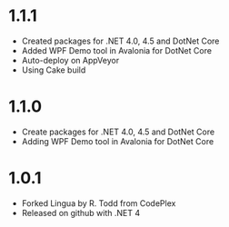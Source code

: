 # 1.1.1
* Created packages for .NET 4.0, 4.5 and DotNet Core
* Added WPF Demo tool in Avalonia for DotNet Core
* Auto-deploy on AppVeyor
* Using Cake build 

# 1.1.0
* Create packages for .NET 4.0, 4.5 and DotNet Core
* Adding WPF Demo tool in Avalonia for DotNet Core

# 1.0.1
* Forked Lingua by R. Todd from CodePlex
* Released on github with .NET 4

